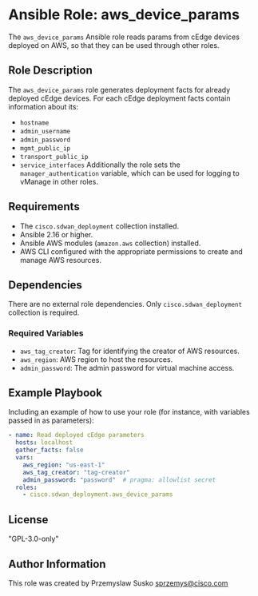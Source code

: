 # Ansible Role: aws_device_params

The `aws_device_params` Ansible role reads params from cEdge devices deployed on AWS, so that they can be used through other roles.

## Role Description

The `aws_device_params` role generates deployment facts for already deployed cEdge devices. For each cEdge deployment facts contain information about its:
- `hostname`
- `admin_username`
- `admin_password`
- `mgmt_public_ip`
- `transport_public_ip`
- `service_interfaces`
Additionally the role sets the `manager_authentication` variable, which can be used for logging to vManage in other roles.

## Requirements

- The `cisco.sdwan_deployment` collection installed.
- Ansible 2.16 or higher.
- Ansible AWS modules (`amazon.aws` collection) installed.
- AWS CLI configured with the appropriate permissions to create and manage AWS resources.

## Dependencies

There are no external role dependencies. Only `cisco.sdwan_deployment` collection is required.

### Required Variables

- `aws_tag_creator`: Tag for identifying the creator of AWS resources.
- `aws_region`: AWS region to host the resources.
- `admin_password`: The admin password for virtual machine access.

## Example Playbook

Including an example of how to use your role (for instance, with variables passed in as parameters):

```yaml
- name: Read deployed cEdge parameters
  hosts: localhost
  gather_facts: false
  vars:
    aws_region: "us-east-1"
    aws_tag_creator: "tag-creator"
    admin_password: "password"  # pragma: allowlist secret
  roles:
    - cisco.sdwan_deployment.aws_device_params
```

## License

"GPL-3.0-only"

## Author Information

This role was created by Przemyslaw Susko <sprzemys@cisco.com>
